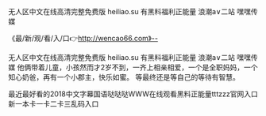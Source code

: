 无人区中文在线高清完整免费版
heiliao.su 有黑料福利正能量
浪潮a∨二站
嘿嘿传媒


《最/新/观/看/入/口👉http://wencao66.com》--

无人区中文在线高清完整免费版
heiliao.su 有黑料福利正能量
浪潮a∨二站
嘿嘿传媒
他俩带着儿童，小孩然而才2岁不到，一齐上相亲相爱，一个是全职妈妈，一个知心奶爸，再有一个小郡主，快乐如蜜。
等最终还是等自己的等待有智慧。





最近最好看的2018中文字幕国语哒哒哒WWW在线观看黑料正能量tttzzz官网入口新一本卡一卡二卡三乱码入口
